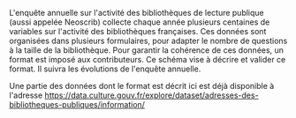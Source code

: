 L'enquête annuelle sur l'activité des bibliothèques de lecture publique (aussi appelée Neoscrib) collecte chaque année plusieurs centaines de variables sur l'activité des bibliothèques françaises.
Ces données sont organisées dans plusieurs formulaires, pour adapter le nombre de questions à la taille de la bibliothèque.
Pour garantir la cohérence de ces données, un format est imposé aux contributeurs.
Ce schéma vise à décrire et valider ce format.
Il suivra les évolutions de l'enquête annuelle.

Une partie des données dont le format est décrit ici est déjà disponible à l'adresse https://data.culture.gouv.fr/explore/dataset/adresses-des-bibliotheques-publiques/information/
